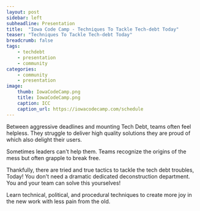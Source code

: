 ```yaml
---
layout: post
sidebar: left
subheadline: Presentation
title:  "Iowa Code Camp - Techniques To Tackle Tech-debt Today"
teaser: "Techniques To Tackle Tech-debt Today"
breadcrumb: false
tags:
    - techdebt
    - presentation
    - community
categories:
    - community
    - presentation
image:
    thumb: IowaCodeCamp.png
    title: IowaCodeCamp.png
    caption: ICC
    caption_url: https://iowacodecamp.com/schedule
---
```

Between aggressive deadlines and mounting Tech Debt, teams often feel helpless. They struggle to deliver high quality solutions they are proud of which also delight their users.

Sometimes leaders can't help them.
Teams recognize the origins of the mess but often grapple to break free.

Thankfully, there are tried and true tactics to tackle the tech debt troubles, Today! You don't need a dramatic dedicated deconstruction department. You and your team can solve this yourselves!

Learn technical, political, and procedural techniques to create more joy in the new work with less pain from the old.
